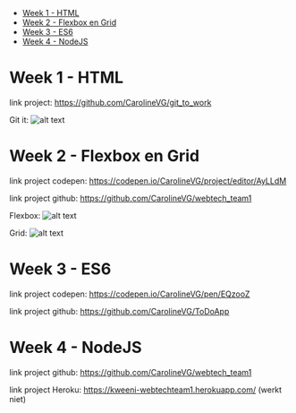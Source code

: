 
<!-- TOC -->

- [Week 1 - HTML](#week-1---html)
- [Week 2 - Flexbox en Grid](#week-2---flexbox-en-grid)
- [Week 3 - ES6](#week-3---es6)
- [Week 4 - NodeJS](#week-4---nodejs)

<!-- /TOC -->

# Week 1 - HTML
link project: https://github.com/CarolineVG/git_to_work

Git it:
![alt text](https://preview.ibb.co/dkNaTS/git_it.png)

# Week 2 - Flexbox en Grid 
link project codepen: https://codepen.io/CarolineVG/project/editor/AyLLdM

link project github: https://github.com/CarolineVG/webtech_team1

Flexbox: 
![alt text](https://preview.ibb.co/f6nW2n/flexbox.png)

Grid:
![alt text](https://preview.ibb.co/cHtFTS/grid.png)

# Week 3 - ES6
link project codepen: https://codepen.io/CarolineVG/pen/EQzooZ

link project github: https://github.com/CarolineVG/ToDoApp


# Week 4 - NodeJS
link project github: https://github.com/CarolineVG/webtech_team1 

link project Heroku: https://kweeni-webtechteam1.herokuapp.com/ (werkt niet)